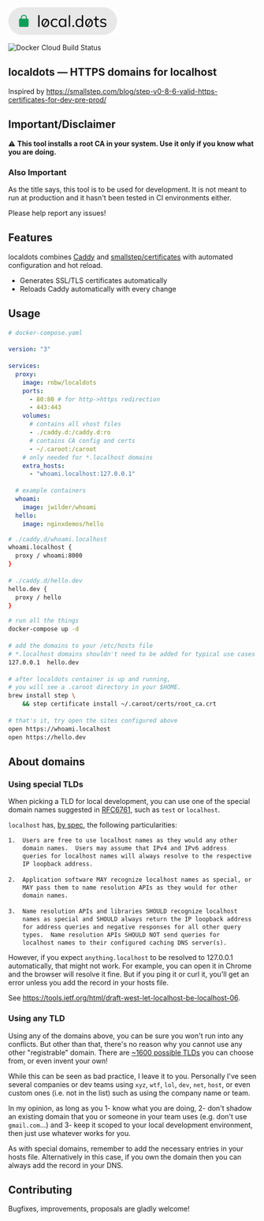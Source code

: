 <img src="localdots.png" height="56" />

![Docker Cloud Build Status](https://img.shields.io/docker/cloud/build/rnbw/localdots)

## localdots — HTTPS domains for localhost

Inspired by https://smallstep.com/blog/step-v0-8-6-valid-https-certificates-for-dev-pre-prod/

## Important/Disclaimer

⚠️ **This tool installs a root CA in your system. Use it only if you know what you are doing.**

### Also Important

As the title says, this tool is to be used for development. It is not meant to run at production and it hasn't been tested in CI environments either.

Please help report any issues!

## Features

localdots combines [Caddy](https://github.com/caddyserver/caddy) and [smallstep/certificates](https://github.com/smallstep/certificates) with automated configuration and hot reload.

- Generates SSL/TLS certificates automatically
- Reloads Caddy automatically with every change

## Usage

```yaml
# docker-compose.yaml

version: "3"

services:
  proxy:
    image: rnbw/localdots
    ports:
      - 80:80 # for http->https redirection
      - 443:443
    volumes:
      # contains all vhost files
      - ./caddy.d:/caddy.d:ro
      # contains CA config and certs
      - ~/.caroot:/caroot
    # only needed for *.localhost domains
    extra_hosts:
      - "whoami.localhost:127.0.0.1"

  # example containers
  whoami:
    image: jwilder/whoami
  hello:
    image: nginxdemos/hello
```

```bash
# ./caddy.d/whoami.localhost
whoami.localhost {
  proxy / whoami:8000
}

# ./caddy.d/hello.dev
hello.dev {
  proxy / hello
}
```

```bash
# run all the things
docker-compose up -d

# add the domains to your /etc/hosts file
# *.localhost domains shouldn't need to be added for typical use cases
127.0.0.1  hello.dev

# after localdots container is up and running,
# you will see a .caroot directory in your $HOME.
brew install step \
    && step certificate install ~/.caroot/certs/root_ca.crt

# that's it, try open the sites configured above
open https://whoami.localhost
open https://hello.dev
```

## About domains

### Using special TLDs

When picking a TLD for local development, you can use one of the special domain names suggested in [RFC6761](https://tools.ietf.org/html/rfc6761), such as `test` or `localhost`.

`localhost` has, [by spec](https://tools.ietf.org/html/rfc6761#section-6.3), the following particularities:

```
1.  Users are free to use localhost names as they would any other
    domain names.  Users may assume that IPv4 and IPv6 address
    queries for localhost names will always resolve to the respective
    IP loopback address.

2.  Application software MAY recognize localhost names as special, or
    MAY pass them to name resolution APIs as they would for other
    domain names.

3.  Name resolution APIs and libraries SHOULD recognize localhost
    names as special and SHOULD always return the IP loopback address
    for address queries and negative responses for all other query
    types.  Name resolution APIs SHOULD NOT send queries for
    localhost names to their configured caching DNS server(s).
```

However, if you expect `anything.localhost` to be resolved to 127.0.0.1 automatically, that might not work. For example, you can open it in Chrome and the browser will resolve it fine. But if you ping it or curl it, you'll get an error unless you add the record in your hosts file.

See https://tools.ietf.org/html/draft-west-let-localhost-be-localhost-06.

### Using any TLD

Using any of the domains above, you can be sure you won't run into any conflicts. But other than that, there's no reason why you cannot use any other "registrable" domain. There are [~1600 possible TLDs](https://www.iana.org/domains/root/db) you can choose from, or even invent your own!

While this can be seen as bad practice, I leave it to you. Personally I've seen several companies or dev teams using `xyz`, `wtf`, `lol`, `dev`, `net`, `host`, or even custom ones (i.e. not in the list) such as using the company name or team.

In my opinion, as long as you 1- know what you are doing, 2- don't shadow an existing domain that you or someone in your team uses (e.g. don't use `gmail.com`...) and 3- keep it scoped to your local development environment, then just use whatever works for you.

As with special domains, remember to add the necessary entries in your hosts file. Alternatively in this case, if you own the domain then you can always add the record in your DNS.

## Contributing
Bugfixes, improvements, proposals are gladly welcome!
